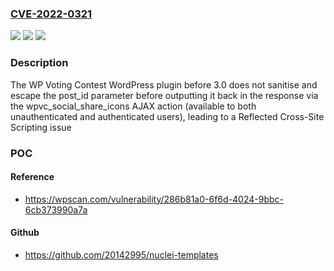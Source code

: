 ### [CVE-2022-0321](https://cve.mitre.org/cgi-bin/cvename.cgi?name=CVE-2022-0321)
![](https://img.shields.io/static/v1?label=Product&message=WP%20Voting%20Contest&color=blue)
![](https://img.shields.io/static/v1?label=Version&message=3.0%3C%203.0%20&color=brighgreen)
![](https://img.shields.io/static/v1?label=Vulnerability&message=CWE-79%20Cross-site%20Scripting%20(XSS)&color=brighgreen)

### Description

The WP Voting Contest WordPress plugin before 3.0 does not sanitise and escape the post_id parameter before outputting it back in the response via the wpvc_social_share_icons AJAX action (available to both unauthenticated and authenticated users), leading to a Reflected Cross-Site Scripting issue

### POC

#### Reference
- https://wpscan.com/vulnerability/286b81a0-6f6d-4024-9bbc-6cb373990a7a

#### Github
- https://github.com/20142995/nuclei-templates

